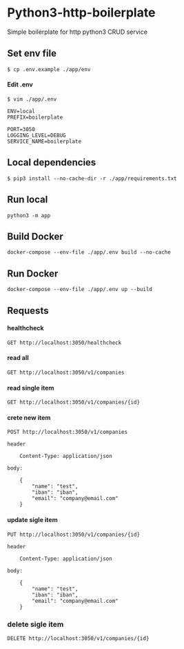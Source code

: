 # Python3-http-boilerplate
Simple boilerplate for http python3 CRUD service

## Set env file
```
$ cp .env.example ./app/env
```

#### Edit .env

```
$ vim ./app/.env
```

```
ENV=local
PREFIX=boilerplate

PORT=3050
LOGGING_LEVEL=DEBUG
SERVICE_NAME=boilerplate
```
## Local dependencies
```
$ pip3 install --no-cache-dir -r ./app/requirements.txt
```

## Run local
```
python3 -m app
```

## Build Docker
```
docker-compose --env-file ./app/.env build --no-cache
```

## Run Docker
```
docker-compose --env-file ./app/.env up --build
```


## Requests

#### healthcheck
```
GET http://localhost:3050/healthcheck
```

#### read all
```
GET http://localhost:3050/v1/companies
```

#### read single item
```
GET http://localhost:3050/v1/companies/{id}
```

#### crete new item
``` 
POST http://localhost:3050/v1/companies

header

    Content-Type: application/json

body: 

    {
    	"name": "test",
    	"iban": "iban",
    	"email": "company@email.com"
    }
```

#### update sigle item
```
PUT http://localhost:3050/v1/companies/{id}

header

    Content-Type: application/json

body: 

    {
    	"name": "test",
    	"iban": "iban",
    	"email": "company@email.com"
    }
```

### delete sigle item
```
DELETE http://localhost:3050/v1/companies/{id}
```